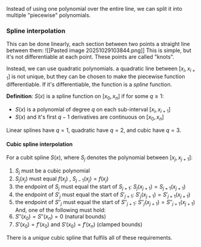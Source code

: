 Instead of using one polynomial over the entire line, we can split it into multiple "piecewise" polynomials.

### Spline interpolation
This can be done linearly, each section between two points a straight line between them:
![[Pasted image 20251029103844.png]]
This is simple, but it's not differentiable at each point. These points are called "knots".

Instead, we can use quadratic polynomials. a quadratic line between $[x_i, x_{i+1}]$ is not unique, but they can be chosen to make the piecewise function differentiable. If it's differentiable, the function is a *spline* function.

**Definition**: $S(x)$ is a spline function on $[x_0,x_n]$ if for some $q\geq1$:
- $S(x)$ is a polynomial of degree $q$ on each sub-interval $[x_i,x_{i+1}]$
- $S(x)$ and it's first $q-1$ derivatives are continuous on $[x_0,x_n]$

Linear splines have $q=1$, quadratic have $q=2$, and cubic have $q=3$.

#### Cubic spline interpolation
For a cubit spline $S(x)$, where $S_j$ denotes the polynomial between $[x_j,x_{j+1}]$:
1. $S_j$ must be a cubic polynomial
2. $S_j(x_j)$ must equal $f(x_j)$ , $S_{j-1}(x_j)=f(x_j)$
3. the endpoint of $S_j$ must equal the start of $S_{j+1}$: $S_j(x_{j+1})=S_{j+1}(x_{j+1})$ 
4. the endpoint of $S'_j$ must equal the start of $S'_{j+1}$: $S'_j(x_{j+1})=S'_{j+1}(x_{j+1})$
5. the endpoint of $S''_j$ must equal the start of $S''_{j+1}$: $S''_j(x_{j+1})=S''_{j+1}(x_{j+1})$
And, one of the following must hold:
6. $S''(x_0)=S''(x_n)=0$   (natural bounds)
7. $S'(x_0)=f'(x_0)$ and $S'(x_0)=f'(x_n)$ (clamped bounds)

There is a *unique* cubic spline that fulfils all of these requirements. 
